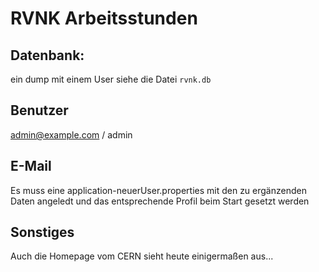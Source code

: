 # RVNK Arbeitsstunden

## Datenbank:

ein dump mit einem User siehe die Datei `rvnk.db`

## Benutzer

admin@example.com / admin

## E-Mail

Es muss eine application-neuerUser.properties mit den zu ergänzenden Daten angeledt und das entsprechende Profil beim
Start gesetzt werden

## Sonstiges

Auch die Homepage vom CERN sieht heute einigermaßen aus...

